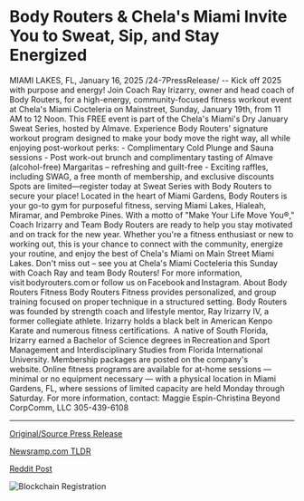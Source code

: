 # Body Routers & Chela's Miami Invite You to Sweat, Sip, and Stay Energized

MIAMI LAKES, FL, January 16, 2025 /24-7PressRelease/ -- Kick off 2025 with purpose and energy! Join Coach Ray Irizarry, owner and head coach of Body Routers, for a high-energy, community-focused fitness workout event at Chela's Miami Cocteleria on Mainstreet, Sunday, January 19th, from 11 AM to 12 Noon.   This FREE event is part of the Chela's Miami's Dry January Sweat Series, hosted by Almave. Experience Body Routers' signature workout program designed to make your body move the right way, all while enjoying post-workout perks:  - Complimentary Cold Plunge and Sauna sessions  - Post work-out brunch and complimentary tasting of Almave (alcohol-free) Margaritas – refreshing and guilt-free  - Exciting raffles, including SWAG, a free month of membership, and exclusive discounts   Spots are limited—register today at Sweat Series with Body Routers to secure your place!   Located in the heart of Miami Gardens, Body Routers is your go-to gym for purposeful fitness, serving Miami Lakes, Hialeah, Miramar, and Pembroke Pines. With a motto of "Make Your Life Move You®," Coach Irizarry and Team Body Routers are ready to help you stay motivated and on track for the new year.   Whether you're a fitness enthusiast or new to working out, this is your chance to connect with the community, energize your routine, and enjoy the best of Chela's Miami on Main Street Miami Lakes.   Don't miss out – see you at Chela's Miami Cocteleria this Sunday with Coach Ray and team Body Routers!   For more information, visit bodyrouters.com or follow us on Facebook and Instagram.  About Body Routers Fitness  Body Routers Fitness provides personalized, and group training focused on proper technique in a structured setting. Body Routers was founded by strength coach and lifestyle mentor, Ray Irizarry IV, a former collegiate athlete. Irizarry holds a black belt in American Kenpo Karate and numerous fitness certifications.    A native of South Florida, Irizarry earned a Bachelor of Science degrees in Recreation and Sport Management and Interdisciplinary Studies from Florida International University. Membership packages are posted on the company's website. Online fitness programs are available for at-home sessions — minimal or no equipment necessary — with a physical location in Miami Gardens, FL, where sessions of limited capacity are held Monday through Saturday.  For more information, contact:  Maggie Espin-Christina  Beyond CorpComm, LLC  305-439-6108 

---

[Original/Source Press Release](https://www.24-7pressrelease.com/press-release/518180/body-routers-chelas-miami-invite-you-to-sweat-sip-and-stay-energized)
                    

[Newsramp.com TLDR](https://newsramp.com/curated-news/join-coach-ray-irizarry-for-a-community-fitness-event-at-chela-s-miami-cocteleria/321ad57241eae2c5dedb8d8574de8f21) 

 



[Reddit Post](https://www.reddit.com/r/Lifestyle_Culture/comments/1i2t89h/join_coach_ray_irizarry_for_a_community_fitness/) 



![Blockchain Registration](https://cdn.newsramp.app/24-7PressRelease/qrcode/251/16/knot8mPk.webp)